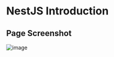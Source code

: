 # NestJS Introduction

## Page Screenshot
![image](https://user-images.githubusercontent.com/92581635/188489416-ab40582b-d0b1-45b8-ad50-8f1e763d9a8f.png)
